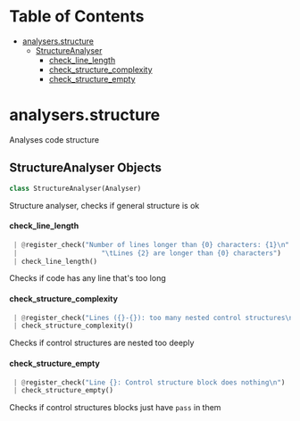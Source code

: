 # Table of Contents

* [analysers.structure](#analysers.structure)
  * [StructureAnalyser](#analysers.structure.StructureAnalyser)
    * [check\_line\_length](#analysers.structure.StructureAnalyser.check_line_length)
    * [check\_structure\_complexity](#analysers.structure.StructureAnalyser.check_structure_complexity)
    * [check\_structure\_empty](#analysers.structure.StructureAnalyser.check_structure_empty)

<a name="analysers.structure"></a>
# analysers.structure

Analyses code structure

<a name="analysers.structure.StructureAnalyser"></a>
## StructureAnalyser Objects

```python
class StructureAnalyser(Analyser)
```

Structure analyser, checks if general structure is ok

<a name="analysers.structure.StructureAnalyser.check_line_length"></a>
#### check\_line\_length

```python
 | @register_check("Number of lines longer than {0} characters: {1}\n"
 |                     "\tLines {2} are longer than {0} characters")
 | check_line_length()
```

Checks if code has any line that's too long

<a name="analysers.structure.StructureAnalyser.check_structure_complexity"></a>
#### check\_structure\_complexity

```python
 | @register_check("Lines ({}-{}): too many nested control structures\n{}")
 | check_structure_complexity()
```

Checks if control structures are nested too deeply

<a name="analysers.structure.StructureAnalyser.check_structure_empty"></a>
#### check\_structure\_empty

```python
 | @register_check("Line {}: Control structure block does nothing\n")
 | check_structure_empty()
```

Checks if control structures blocks just have `pass` in them

